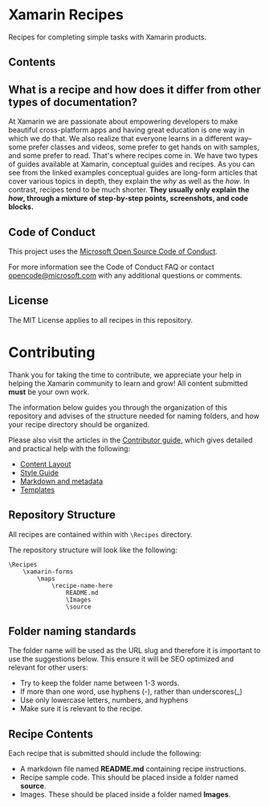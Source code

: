 Xamarin Recipes
===============

Recipes for completing simple tasks with Xamarin products.

Contents
---------

What is a recipe and how does it differ from other types of documentation? 
--------------------------------------------------------------------------
 
At Xamarin we are passionate about empowering developers to make beautiful cross-platform apps and having great education is one way in which we do that. We also realize that everyone learns in a different way–some prefer classes and videos, some prefer to get hands on with samples, and some prefer to read. That's where recipes come in. We have two types of guides available at Xamarin, conceptual guides and recipes. As you can see from the linked examples conceptual guides are long-form articles that cover various topics in depth, they explain the _why_ as well as the _how_. In contrast, recipes tend to be much shorter. **They usually only explain the _how_, through a mixture of step-by-step points, screenshots, and code blocks.**

Code of Conduct
---------------

This project uses the [Microsoft Open Source Code of Conduct](https://github.com/xamarin/recipes/blob/master/code-of-conduct.md).

For more information see the Code of Conduct FAQ or contact opencode@microsoft.com with any additional questions or comments.

License
-------

The MIT License applies to all recipes in this repository.

Contributing
============

Thank you for taking the time to contribute, we appreciate your help in helping the Xamarin community to learn and grow! All content submitted **must** be your own work.

The information below guides you through the organization of this repository and advises of the structure needed for naming folders, and how your recipe directory should be organized.

Please also visit the articles in the [Contributor guide](/contributor-guide), which gives detailed and practical help with the following:

* [Content Layout](/contributor-guide/content-layout.md)
* [Style Guide](/contributor-guide/style-guide.md)
* [Markdown and metadata](/contributor-guide/markdown-and-metadata.md)
* [Templates](/contributor-guide/recipe-templates)

Repository Structure
---------------------

All recipes are contained within with `\Recipes` directory. 

The repository structure will look like the following: 

```
\Recipes 
    \xamarin-forms
        \maps 
            \recipe-name-here 
                README.md 
                \Images 
                \source 
```

Folder naming standards 
-----------------------

The folder name will be used as the URL slug and therefore it is important to use the suggestions below. This ensure it will be SEO optimized and relevant for other users: 

* Try to keep the folder name between 1-3 words.  
* If more than one word, use hyphens (-), rather than underscores(_) 
* Use only lowercase letters, numbers, and hyphens 
* Make sure it is relevant to the recipe.

Recipe Contents 
----------------

Each recipe that is submitted should include the following: 

* A markdown file named **README.md** containing recipe instructions.
* Recipe sample code. This should be placed inside a folder named **source**.
* Images. These should be placed inside a folder named **Images**.









